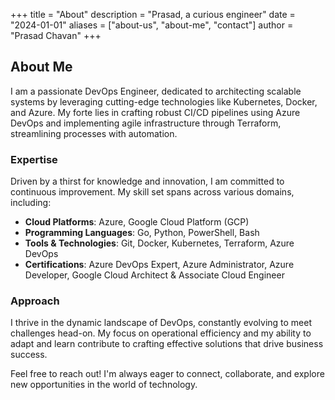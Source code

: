 +++
title = "About"
description = "Prasad, a curious engineer"
date = "2024-01-01"
aliases = ["about-us", "about-me", "contact"]
author = "Prasad Chavan"
+++

## About Me

I am a passionate DevOps Engineer, dedicated to architecting scalable systems by leveraging cutting-edge technologies like Kubernetes, Docker, and Azure. My forte lies in crafting robust CI/CD pipelines using Azure DevOps and implementing agile infrastructure through Terraform, streamlining processes with automation.

### Expertise

Driven by a thirst for knowledge and innovation, I am committed to continuous improvement. My skill set spans across various domains, including:

- **Cloud Platforms**: Azure, Google Cloud Platform (GCP)
- **Programming Languages**: Go, Python, PowerShell, Bash
- **Tools & Technologies**: Git, Docker, Kubernetes, Terraform, Azure DevOps
- **Certifications**: Azure DevOps Expert, Azure Administrator, Azure Developer, Google Cloud Architect & Associate Cloud Engineer

### Approach

I thrive in the dynamic landscape of DevOps, constantly evolving to meet challenges head-on. My focus on operational efficiency and my ability to adapt and learn contribute to crafting effective solutions that drive business success.

Feel free to reach out! I'm always eager to connect, collaborate, and explore new opportunities in the world of technology.
